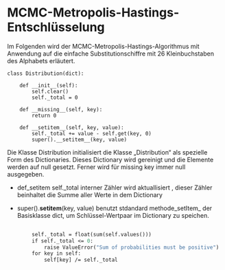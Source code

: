 # MCMC-Metropolis-Hastings-Entschlüsselung
Im Folgenden wird der MCMC-Metropolis-Hastings-Algorithmus mit Anwendung auf die einfache Substitutionschiffre mit 26 Kleinbuchstaben des Alphabets erläutert.
```
class Distribution(dict):
    
    def __init__(self):
        self.clear()
        self._total = 0
    
    def __missing__(self, key):
        return 0  
    
    def __setitem__(self, key, value):
        self._total += value - self.get(key, 0)
        super().__setitem__(key, value)
```
Die Klasse Distribution initialisiert die Klasse „Distribution“ als spezielle Form des Dictionaries. Dieses Dictionary wird gereinigt und die Elemente werden auf null gesetzt. Ferner wird für missing key immer null ausgegeben.

- def_setitem
self._total interner Zähler wird aktuallisiert , dieser Zähler beinhaltet die Summe aller Werte in dem Dictionary

- super().__setitem__(key, value)
benutzt stdandard methode_setItem_ der Basisklasse dict, um Schlüssel-Wertpaar im Dictionary zu speichen.


``` def renormalize(self):
      
        self._total = float(sum(self.values()))
        if self._total <= 0:
            raise ValueError("Sum of probabilities must be positive")
        for key in self:
            self[key] /= self._total
